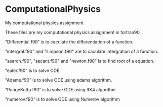ComputationalPhysics
====================

My computational physics assignment

These files are my computational physics assignment in fortran90.


"Differential.f90" is to caculate the differentiation of a function.

"intergral.f90" and "simpson.f90" are to caculate intergration of a function.

"search.f90", "secant.f90" and "newton.f90" is to find root of a equation.

"euler.f90" is to solve ODE.

"Adams.f90" is to solve ODE using adams algorithm.

"RungeKutta.f90" is to solve ODE using RK4 algorithm.

"numerov.f90" is to solve ODE using Numerov algorithm

